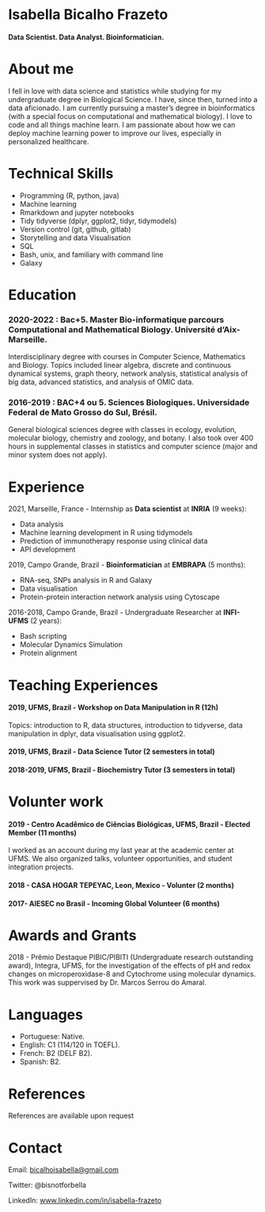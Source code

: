 
# Isabella Bicalho Frazeto

#### Data Scientist. Data Analyst. Bioinformatician.

# About me

I fell in love with data science and statistics while studying for my undergraduate degree in Biological Science. I have, since then, turned into a data aficionado. I am currently pursuing a master’s degree in bioinformatics (with a special focus on computational and mathematical biology). I love to code and all things machine learn. I am passionate about how we can deploy machine learning power to improve our lives, especially in personalized healthcare.


# Technical Skills

  - Programming (R, python, java)
  - Machine learning
  - Rmarkdown and jupyter notebooks
  - Tidy tidyverse (dplyr, ggplot2, tidyr, tidymodels)
  - Version control (git, github, gitlab)
  - Storytelling and data Visualisation
  - SQL
  - Bash, unix, and familiary with command line
  - Galaxy  

# Education

### 2020-2022 : Bac+5. Master Bio-informatique parcours Computational and Mathematical Biology. Université d’Aix-Marseille.
Interdisciplinary degree with courses in Computer Science, Mathematics and Biology. Topics included linear algebra, discrete and continuous dynamical systems, graph theory, network analysis, statistical analysis of big data, advanced statistics, and analysis of OMIC data.

### 2016-2019 : BAC+4 ou 5. Sciences Biologiques. Universidade Federal de Mato Grosso do Sul, Brésil.
General biological sciences degree with classes in ecology, evolution, molecular biology, chemistry and zoology, and botany. I also took over 400 hours in supplemental classes in statistics and computer science (major and minor system does not apply).

# Experience

2021, Marseille, France - Internship as **Data scientist** at **INRIA** (9 weeks):
 - Data analysis
 - Machine learning development in R using tidymodels
 - Prediction of immunotherapy response using clinical data
 - API development


2019, Campo Grande, Brazil - **Bioinformatician** at  **EMBRAPA** (5 months):
  - RNA-seq, SNPs analysis in R and Galaxy
  - Data visualisation
  - Protein-protein interaction network analysis using Cytoscape


2016-2018, Campo Grande, Brazil - Undergraduate Researcher at **INFI- UFMS** (2 years):
 - Bash scripting
 - Molecular Dynamics Simulation
 - Protein alignment 

# Teaching Experiences


#### 2019, UFMS, Brazil - Workshop on Data Manipulation in R (12h)
Topics: introduction to R, data structures, introduction to tidyverse, data manipulation in dplyr, data visualisation using ggplot2.

#### 2019, UFMS, Brazil - Data Science Tutor (2 semesters in total)

#### 2018-2019, UFMS, Brazil - Biochemistry Tutor  (3 semesters in total)


# Volunter work

#### 2019 - Centro Acadêmico de Ciências Biológicas, UFMS, Brazil - Elected Member (11 months)
I worked as an account during my last year at the academic center at UFMS. We also organized talks, volunteer opportunities, and student integration projects.

#### 2018 -  CASA HOGAR TEPEYAC, Leon, Mexico - Volunter (2 months)

#### 2017- AIESEC no Brasil - Incoming Global Volunteer (6 months)


# Awards and Grants

2018 - Prêmio Destaque PIBIC/PIBITI (Undergraduate research outstanding award),  Integra, UFMS, for the investigation of the effects of pH and redox changes on microperoxidase-8 and Cytochrome using molecular dynamics. This work was suppervised by Dr. Marcos Serrou do Amaral.


# Languages

- Portuguese:  Native.
- English: C1 (114/120 in TOEFL).
- French: B2 (DELF B2).
- Spanish: B2.


# References

References are available upon request

# Contact

Email: bicalhoisabella@gmail.com

Twitter: @bisnotforbella

LinkedIn: www.linkedin.com/in/isabella-frazeto
